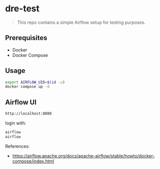 # dre-test

> This repo contains a simple Airflow setup for testing purposes.

## Prerequisites

- Docker
- Docker Compose

## Usage

```bash
export AIRFLOW_UID=$(id -u)
docker compose up -d
```

## Airflow UI

```bash
http://localhost:8080
```

login with:

```bash
airflow
airflow
```
 
References:
- https://airflow.apache.org/docs/apache-airflow/stable/howto/docker-compose/index.html


